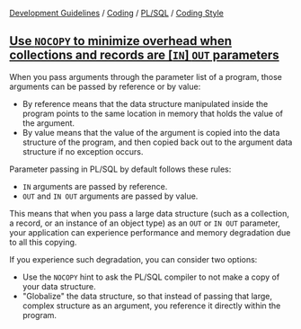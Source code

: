 [Development Guidelines](../../../../README.md) / [Coding](../../../../README.md#coding) / [PL/SQL](../../../../README.md#coding_pl_sql) / [Coding Style](../../../../doc/coding/pl_sql/coding_style.md)

## [Use `NOCOPY` to minimize overhead when collections and records are [`IN`] `OUT` parameters](../../../../doc/coding/pl_sql/coding_style.md#NocopyParameter)

When you pass arguments through the parameter list of a program, those arguments can be passed by reference or by value:

- By reference means that the data structure manipulated inside the program points to the same location in memory that holds the value of the argument.
- By value means that the value of the argument is copied into the data structure of the program, and then copied back out to the argument data structure if no exception occurs.

Parameter passing in PL/SQL by default follows these rules:

- `IN` arguments are passed by reference.
- `OUT` and `IN OUT` arguments are passed by value.

This means that when you pass a large data structure (such as a collection, a record, or an instance of an object type) as an `OUT` or `IN OUT` parameter, your application can experience performance and memory degradation due to all this copying.

If you experience such degradation, you can consider two options:

- Use the `NOCOPY` hint to ask the PL/SQL compiler to not make a copy of your data structure.
- "Globalize" the data structure, so that instead of passing that large, complex structure as an argument, you reference it directly within the program.
